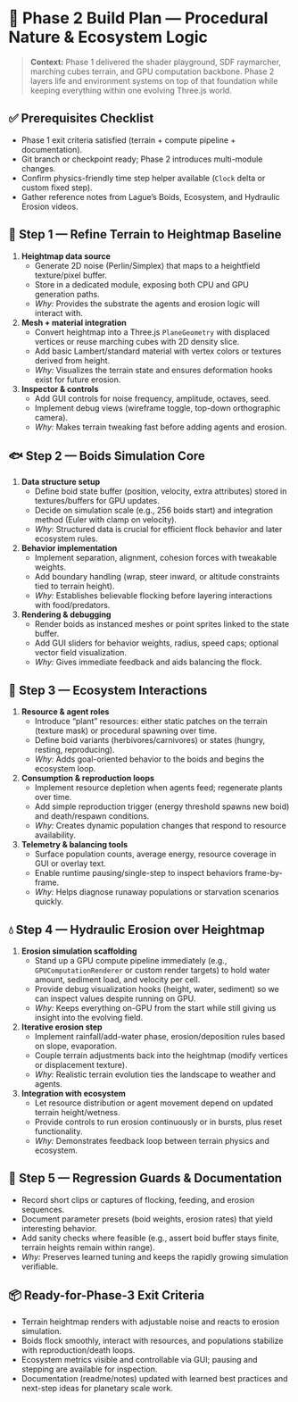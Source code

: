 # 🌿 Phase 2 Build Plan — Procedural Nature & Ecosystem Logic

> **Context:** Phase 1 delivered the shader playground, SDF raymarcher, marching cubes terrain, and GPU computation backbone. Phase 2 layers life and environment systems on top of that foundation while keeping everything within one evolving Three.js world.

## ✅ Prerequisites Checklist

- Phase 1 exit criteria satisfied (terrain + compute pipeline + documentation).
- Git branch or checkpoint ready; Phase 2 introduces multi-module changes.
- Confirm physics-friendly time step helper available (`Clock` delta or custom fixed step).
- Gather reference notes from Lague’s Boids, Ecosystem, and Hydraulic Erosion videos.

## 🦈 Step 1 — Refine Terrain to Heightmap Baseline

1. **Heightmap data source**
   - Generate 2D noise (Perlin/Simplex) that maps to a heightfield texture/pixel buffer.
   - Store in a dedicated module, exposing both CPU and GPU generation paths.
   - _Why:_ Provides the substrate the agents and erosion logic will interact with.
2. **Mesh + material integration**
   - Convert heightmap into a Three.js `PlaneGeometry` with displaced vertices or reuse marching cubes with 2D density slice.
   - Add basic Lambert/standard material with vertex colors or textures derived from height.
   - _Why:_ Visualizes the terrain state and ensures deformation hooks exist for future erosion.
3. **Inspector & controls**
   - Add GUI controls for noise frequency, amplitude, octaves, seed.
   - Implement debug views (wireframe toggle, top-down orthographic camera).
   - _Why:_ Makes terrain tweaking fast before adding agents and erosion.

## 🐟 Step 2 — Boids Simulation Core

1. **Data structure setup**
   - Define boid state buffer (position, velocity, extra attributes) stored in textures/buffers for GPU updates.
   - Decide on simulation scale (e.g., 256 boids start) and integration method (Euler with clamp on velocity).
   - _Why:_ Structured data is crucial for efficient flock behavior and later ecosystem rules.
2. **Behavior implementation**
   - Implement separation, alignment, cohesion forces with tweakable weights.
   - Add boundary handling (wrap, steer inward, or altitude constraints tied to terrain height).
   - _Why:_ Establishes believable flocking before layering interactions with food/predators.
3. **Rendering & debugging**
   - Render boids as instanced meshes or point sprites linked to the state buffer.
   - Add GUI sliders for behavior weights, radius, speed caps; optional vector field visualization.
   - _Why:_ Gives immediate feedback and aids balancing the flock.

## 🌱 Step 3 — Ecosystem Interactions

1. **Resource & agent roles**
   - Introduce “plant” resources: either static patches on the terrain (texture mask) or procedural spawning over time.
   - Define boid variants (herbivores/carnivores) or states (hungry, resting, reproducing).
   - _Why:_ Adds goal-oriented behavior to the boids and begins the ecosystem loop.
2. **Consumption & reproduction loops**
   - Implement resource depletion when agents feed; regenerate plants over time.
   - Add simple reproduction trigger (energy threshold spawns new boid) and death/respawn conditions.
   - _Why:_ Creates dynamic population changes that respond to resource availability.
3. **Telemetry & balancing tools**
   - Surface population counts, average energy, resource coverage in GUI or overlay text.
   - Enable runtime pausing/single-step to inspect behaviors frame-by-frame.
   - _Why:_ Helps diagnose runaway populations or starvation scenarios quickly.

## 💧 Step 4 — Hydraulic Erosion over Heightmap

1. **Erosion simulation scaffolding**
   - Stand up a GPU compute pipeline immediately (e.g., `GPUComputationRenderer` or custom render targets) to hold water amount, sediment load, and velocity per cell.
   - Provide debug visualization hooks (height, water, sediment) so we can inspect values despite running on GPU.
   - _Why:_ Keeps everything on-GPU from the start while still giving us insight into the evolving field.
2. **Iterative erosion step**
   - Implement rainfall/add-water phase, erosion/deposition rules based on slope, evaporation.
   - Couple terrain adjustments back into the heightmap (modify vertices or displacement texture).
   - _Why:_ Realistic terrain evolution ties the landscape to weather and agents.
3. **Integration with ecosystem**
   - Let resource distribution or agent movement depend on updated terrain height/wetness.
   - Provide controls to run erosion continuously or in bursts, plus reset functionality.
   - _Why:_ Demonstrates feedback loop between terrain physics and ecosystem.

## 🧪 Step 5 — Regression Guards & Documentation

- Record short clips or captures of flocking, feeding, and erosion sequences.
- Document parameter presets (boid weights, erosion rates) that yield interesting behavior.
- Add sanity checks where feasible (e.g., assert boid buffer stays finite, terrain heights remain within range).
- _Why:_ Preserves learned tuning and keeps the rapidly growing simulation verifiable.

## 📦 Ready-for-Phase-3 Exit Criteria

- Terrain heightmap renders with adjustable noise and reacts to erosion simulation.
- Boids flock smoothly, interact with resources, and populations stabilize with reproduction/death loops.
- Ecosystem metrics visible and controllable via GUI; pausing and stepping are available for inspection.
- Documentation (readme/notes) updated with learned best practices and next-step ideas for planetary scale work.
